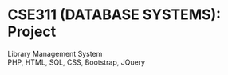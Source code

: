 # CSE311 (DATABASE SYSTEMS): Project
Library Management System <br>
PHP, HTML, SQL, CSS, Bootstrap, JQuery
